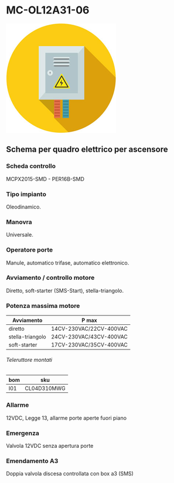 # MC-OL12A31-06
![electric_panel_icon](res/el_icon_4.jpg)
## Schema per quadro elettrico per ascensore

### Scheda controllo
MCPX2015-SMD - PER16B-SMD

### Tipo impianto
Oleodinamico.

### Manovra
Universale.

### Operatore porte
Manule, automatico trifase, automatico elettronico.

### Avviamento / controllo motore
Diretto, soft-starter (SMS-Start), stella-triangolo.

### Potenza massima motore
Avviamento|P max
---|---
diretto|14CV-230VAC/22CV-400VAC
stella-triangolo|24CV-230VAC/43CV-400VAC
soft-starter|17CV-230VAC/35CV-400VAC

###### Teleruttore montati
bom|sku
---|---
I01|CL04D310MWG

### Allarme
12VDC, Legge 13, allarme porte aperte fuori piano

### Emergenza
Valvola 12VDC senza apertura porte

### Emendamento A3
Doppia valvola discesa controllata con box a3 (SMS)

